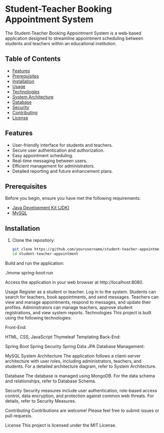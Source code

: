

# Student-Teacher Booking Appointment System

The Student-Teacher Booking Appointment System is a web-based application designed to streamline appointment scheduling between students and teachers within an educational institution.

## Table of Contents

- [Features](#features)
- [Prerequisites](#prerequisites)
- [Installation](#installation)
- [Usage](#usage)
- [Technologies](#technologies)
- [System Architecture](#system-architecture)
- [Database](#database)
- [Security](#security)
- [Contributing](#contributing)
- [License](#license)

## Features

- User-friendly interface for students and teachers.
- Secure user authentication and authorization.
- Easy appointment scheduling.
- Real-time messaging between users.
- Efficient management for administrators.
- Detailed reporting and future enhancement plans.

## Prerequisites

Before you begin, ensure you have met the following requirements:

- [Java Development Kit (JDK)](https://www.oracle.com/java/technologies/javase-downloads.html)
- [MySQL](https://www.mysql.com/)

## Installation

1. Clone the repository:

   ```bash
   git clone https://github.com/yourusername/student-teacher-appointment.git
   cd student-teacher-appointment
   
Build and run the application:

./mvnw spring-boot:run

  


Access the application in your web browser at http://localhost:8080.

Usage
Register as a student or teacher.
Log in to the system.
Students can search for teachers, book appointments, and send messages.
Teachers can view and manage appointments, respond to messages, and update their profiles.
Administrators can manage teachers, approve student registrations, and view system reports.
Technologies
This project is built using the following technologies:

Front-End:

HTML, CSS, JavaScript
Thymeleaf Templating
Back-End:

Spring Boot
Spring Security
Spring Data JPA
Database Management:

MySQL
System Architecture
The application follows a client-server architecture with user roles, including administrators, teachers, and students. For a detailed architecture diagram, refer to System Architecture.

Database
The database is managed using MongoDB. For the data schema and relationships, refer to Database Schema.

Security
Security measures include user authentication, role-based access control, data encryption, and protection against common web threats. For details, refer to Security Measures.

Contributing
Contributions are welcome! Please feel free to submit issues or pull requests.

License
This project is licensed under the MIT License.

